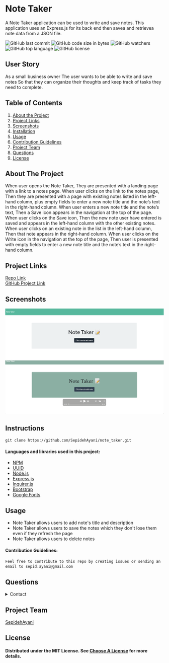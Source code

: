 # Note Taker
A Note Taker application can be used to write and save notes. This application uses an Express.js for its back end then savea and retrievea note data from a JSON file.

![GitHub last commit](https://img.shields.io/github/last-commit/SepidehAyani/note_taker)  ![GitHub code size in bytes](https://img.shields.io/github/languages/code-size/SepidehAyani/note_taker)  ![GitHub watchers](https://img.shields.io/github/watchers/SepidehAyani/note_taker?label=Watch&style=social)  ![GitHub top language](https://img.shields.io/github/languages/top/SepidehAyani/note_taker)  ![GitHub license](https://img.shields.io/badge/license-MIT-blueyellow) <br> 
## User Story
As a small business owner
The user wants to be able to write and save notes
So that they can organize their thoughts and keep track of tasks they need to complete.

## Table of Contents 
1. [About the Project](#About-The-Project)
1. [Project Links](#Project-Links)
1. [Screenshots](#Screenshots)
1. [Installation](#Installation)
1. [Usage](#Usage)
1. [Contribution Guidelines](#Contribution-Guidelines)
1. [Project Team](#Project-Team)
1. [Questions](#Questions)
1. [License](#License)

## About The Project

When user opens the Note Taker,
They are presented with a landing page with a link to a notes page.
When user clicks on the link to the notes page, 
Then they are presented with a page with existing notes listed in the left-hand column, 
plus empty fields to enter a new note title and the note’s text in the right-hand column.
When user enters a new note title and the note’s text,
Then a Save icon appears in the navigation at the top of the page.
When user clicks on the Save icon,
Then the new note user have entered is saved and appears in the left-hand column with the other existing notes.
When user clicks on an existing note in the list in the left-hand column,
Then that note appears in the right-hand column.
When user clicks on the Write icon in the navigation at the top of the page,
Then user is presented with empty fields to enter a new note title and the note’s text in the right-hand column.


## Project Links
[Repo Link](https://github.com/SepidehAyani/note_taker) <br>
[GitHub Project Link](https://github.com/SepidehAyani/note_taker)

## Screenshots
![Project Preview](assets/img/overview.png)
[![Project demo](assets/img/demo.png)](assets/img/demo.mov)

## Instructions
```  
git clone https://github.com/SepidehAyani/note_taker.git
```

#### Languages and libraries used in this project:
- <a href="https://www.npmjs.com/">NPM</a>
- <a href="https://www.npmjs.com/package/uuid">UUID</a>
- <a href="https://nodejs.org/">Node.js</a>
- <a href="https://www.npmjs.com/package/express">Express.js</a>
- <a href="https://www.npmjs.com/package/inquirer">Inquirer.js</a>
- <a href="https://getbootstrap.com/">Bootstrap</a>
- <a href="https://fonts.google.com/">Google Fonts</a>

## Usage
- Note Taker allows users to add note's title and description
- Note Taker allows users to save the notes which they don't lose them even if they refresh the page
- Note Taker allows users to delete notes

#### Contribution Guidelines:
```  
Feel free to contribute to this repo by creating issues or sending an email to sepid.ayani@gmail.com
```

## Questions
<details>
    <summary>Contact</summary>
    sepid.ayani@gmail.com
</details>

## Project Team
[SepidehAyani](https://github.com/SepidehAyani) <br>

## License
#### Distributed under the MIT License. See [Choose A License](https://choosealicense.com/) for more details.